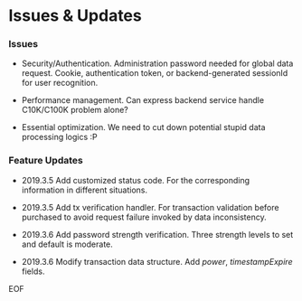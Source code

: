  # Issues & Updates

### Issues
- Security/Authentication.
	Administration password needed for global data request.
	Cookie, authentication token, or backend-generated sessionId for user recognition.

- Performance management.
	Can express backend service handle C10K/C100K problem alone?
  
- Essential optimization.
	We need to cut down potential stupid data processing logics :P

### Feature Updates
- 2019.3.5 Add customized status code.
	For the corresponding information in different situations.
  
- 2019.3.5 Add tx verification handler.
	For transaction validation before purchased to avoid request failure invoked by data inconsistency.
  
- 2019.3.6 Add password strength verification.
	Three strength levels to set and default is moderate.
  
- 2019.3.6 Modify transaction data structure.
	Add *power*, *timestampExpire* fields.

EOF